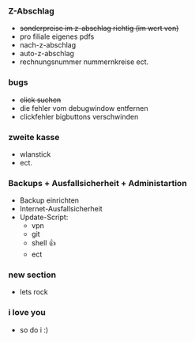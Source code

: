 
### Z-Abschlag ###
 * <del> sonderpreise im z-abschlag richtig (im wert von) </del>
 * pro filiale eigenes pdfs
 * nach-z-abschlag
 * auto-z-abschlag 
 * rechnungsnummer nummernkreise ect.

### bugs ###
 * <del> click suchen </del>
 * die fehler vom debugwindow entfernen
 * clickfehler bigbuttons verschwinden

### zweite kasse ###
 * wlanstick
 * ect.
   
### Backups + Ausfallsicherheit + Administartion ###
 * Backup einrichten
 * Internet-Ausfallsicherheit
 * Update-Script:
 	* vpn
	* git
	* shell :+1: 
	* ect

### new section ###
 * lets rock

### i love you ###
 * so do i :)
